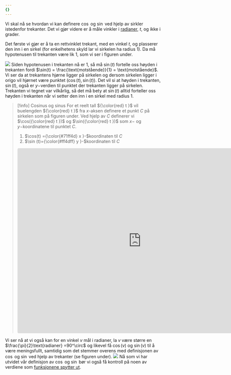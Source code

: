 ```yaml
---
{}
---
```

Vi skal nå se hvordan vi kan definere $\cos$ og $\sin$ ved hjelp av sirkler istedenfor trekanter. Det vi gjør videre er å måle vinkler i [radianer](Kapittel%200%20-%20innledende%20kapittel/P.7.1%20Vinkelmål.md), $t$, og ikke i grader.

Det første vi gjør er å ta en rettvinklet trekant, med en vinkel $t$, og plasserer den inn i en sirkel (for enkelhetens skyld lar vi sirkelen ha radius $1$). Da må hypotenusen til trekanten være lik $1$, som vi ser i figuren under.

![](Files/shapes%20at%2024-08-07%2012.29.05.svg)
Siden hypotenusen i trekanten nå er $1$, så må $\sin (t)$ fortelle oss høyden i trekanten fordi $\sin(t) = \frac{\text{motstående}}{1} = \text{motstående}$. Vi ser da at trekantens hjørne ligger på sirkelen og dersom sirkelen ligger i origo vil hjørnet være punktet $(\cos(t), \sin(t))$. Det vil si at høyden i trekanten, $\sin(t)$, også er $y-$verdien til punktet der trekanten ligger på sirkelen. Trekanten vi tegnet var vilkårlig, så det må bety at $\sin(t)$ alltid forteller oss høyden i trekanten når vi setter den inn i en sirkel med radius $1$. 


> [!info] Cosinus og sinus
> For et reelt tall ${\color{red} t }$ vil buelengden ${\color{red} t }$ fra $x$-aksen definere et punkt $C$ på sirkelen som på figuren under. 
>  Ved hjelp av $C$ definerer vi $\cos({\color{red} t })$ og $\sin({\color{red} t })$ som $x-$ og $y-$koordinatene til punktet $C$.
> 1. $\cos(t) ={\color{#71ff4d} x }-$koordinaten til $C$
> 2. $\sin (t)={\color{#ff4dff} y }-$koordinaten til $C$
> <iframe src="https://www.geogebra.org/classic/sysbwus5?embed" width="800" height="600" allowfullscreen style="border-radius: 4px;" frameborder="0"></iframe>
  



Vi ser nå at vi også kan for en vinkel $v$ mål i radianer, la $v$ være større en $\frac{\pi}{2}\text{radianer} =90^\circ$ og likevel få $\cos (v)$ og $\sin (v)$ til å være meningsfullt, samtidig som det stemmer overens med definisjonen av $\cos$ og $\sin$ ved hjelp av trekanter (se figuren under). 
![](Files/shapes%20at%2024-08-07%2013.46.06.svg)
Nå som vi har utvidet vår definisjon av $\cos$ og $\sin$ bør vi også få kontroll på noen av verdiene som [funksjonene spytter ut](Kapittel%200%20-%20innledende%20kapittel/P.7.3%20Trigonometriske%20verdier.md).